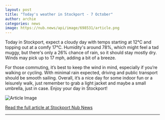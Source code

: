 ```yaml
---
layout: post
title: "Today's weather in Stockport - 7 October"
author: archie
categories: news
image: https://nub.news/api/image/698531/article.png
---
```

Today in Stockport, expect a cloudy day with temps starting at 12°C and topping out at a comfy 17°C. Humidity's around 78%, which might feel a tad muggy, but there's only a 26% chance of rain, so it should stay mostly dry. Winds may pick up to 17 mph, adding a bit of a breeze. 

For those commuting, it’s best to keep the wind in mind, especially if you’re walking or cycling. With minimal rain expected, driving and public transport should be smooth sailing. Overall, it’s a nice day for some indoor fun or a leisurely walk, just remember to grab a light jacket and maybe a small umbrella, just in case. Enjoy your day in Stockport!

![Article Image](https://nub.news/api/image/698531/article.png)

[Read the full article at Stockport Nub News](https://stockport.nub.news/news/weather-news/todays-weather-in-stockport-7-october-274460)

---
